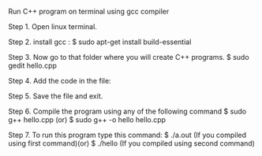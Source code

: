 Run C++ program on terminal using gcc compiler 


Step 1. Open linux terminal.

Step 2. install gcc :
             $ sudo apt-get install build-essential 
             
Step 3. Now go to that folder where you will create C++ programs. 
             $ sudo gedit hello.cpp 
             
Step 4. Add the code in the file:

Step 5. Save the file and exit.

Step 6. Compile the program using any of the following command
             $ sudo g++ hello.cpp (or)
             $ sudo g++ -o hello hello.cpp
             
Step 7. To run this program type this command:
             $ ./a.out (If you compiled using first command)(or)
             $ ./hello (If you compiled using second command)

